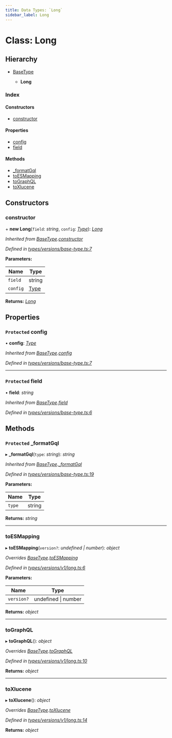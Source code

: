 ```yaml
---
title: Data Types: `Long`
sidebar_label: Long
---
```


# Class: Long

## Hierarchy

* [BaseType](basetype.md)

  * **Long**

### Index

#### Constructors

* [constructor](long.md#constructor)

#### Properties

* [config](long.md#protected-config)
* [field](long.md#protected-field)

#### Methods

* [_formatGql](long.md#protected-_formatgql)
* [toESMapping](long.md#toesmapping)
* [toGraphQL](long.md#tographql)
* [toXlucene](long.md#toxlucene)

## Constructors

###  constructor

\+ **new Long**(`field`: *string*, `config`: *[Type](../overview.md#type)*): *[Long](long.md)*

*Inherited from [BaseType](basetype.md).[constructor](basetype.md#constructor)*

*Defined in [types/versions/base-type.ts:7](https://github.com/terascope/teraslice/blob/a2250fb9/packages/data-types/src/types/versions/base-type.ts#L7)*

**Parameters:**

Name | Type |
------ | ------ |
`field` | string |
`config` | [Type](../overview.md#type) |

**Returns:** *[Long](long.md)*

## Properties

### `Protected` config

• **config**: *[Type](../overview.md#type)*

*Inherited from [BaseType](basetype.md).[config](basetype.md#protected-config)*

*Defined in [types/versions/base-type.ts:7](https://github.com/terascope/teraslice/blob/a2250fb9/packages/data-types/src/types/versions/base-type.ts#L7)*

___

### `Protected` field

• **field**: *string*

*Inherited from [BaseType](basetype.md).[field](basetype.md#protected-field)*

*Defined in [types/versions/base-type.ts:6](https://github.com/terascope/teraslice/blob/a2250fb9/packages/data-types/src/types/versions/base-type.ts#L6)*

## Methods

### `Protected` _formatGql

▸ **_formatGql**(`type`: *string*): *string*

*Inherited from [BaseType](basetype.md).[_formatGql](basetype.md#protected-_formatgql)*

*Defined in [types/versions/base-type.ts:19](https://github.com/terascope/teraslice/blob/a2250fb9/packages/data-types/src/types/versions/base-type.ts#L19)*

**Parameters:**

Name | Type |
------ | ------ |
`type` | string |

**Returns:** *string*

___

###  toESMapping

▸ **toESMapping**(`version?`: *undefined | number*): *object*

*Overrides [BaseType](basetype.md).[toESMapping](basetype.md#abstract-toesmapping)*

*Defined in [types/versions/v1/long.ts:6](https://github.com/terascope/teraslice/blob/a2250fb9/packages/data-types/src/types/versions/v1/long.ts#L6)*

**Parameters:**

Name | Type |
------ | ------ |
`version?` | undefined \| number |

**Returns:** *object*

___

###  toGraphQL

▸ **toGraphQL**(): *object*

*Overrides [BaseType](basetype.md).[toGraphQL](basetype.md#abstract-tographql)*

*Defined in [types/versions/v1/long.ts:10](https://github.com/terascope/teraslice/blob/a2250fb9/packages/data-types/src/types/versions/v1/long.ts#L10)*

**Returns:** *object*

___

###  toXlucene

▸ **toXlucene**(): *object*

*Overrides [BaseType](basetype.md).[toXlucene](basetype.md#abstract-toxlucene)*

*Defined in [types/versions/v1/long.ts:14](https://github.com/terascope/teraslice/blob/a2250fb9/packages/data-types/src/types/versions/v1/long.ts#L14)*

**Returns:** *object*
